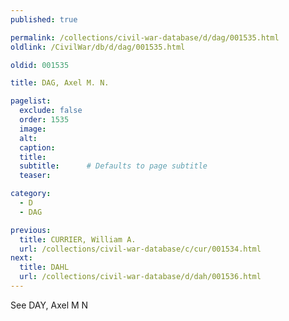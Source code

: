 ```yaml
---
published: true

permalink: /collections/civil-war-database/d/dag/001535.html
oldlink: /CivilWar/db/d/dag/001535.html

oldid: 001535

title: DAG, Axel M. N.

pagelist:
  exclude: false
  order: 1535
  image: 
  alt:
  caption:
  title:
  subtitle:      # Defaults to page subtitle
  teaser:

category: 
  - D 
  - DAG

previous:
  title: CURRIER, William A.
  url: /collections/civil-war-database/c/cur/001534.html  
next:
  title: DAHL
  url: /collections/civil-war-database/d/dah/001536.html   
---
```

See DAY, Axel M N